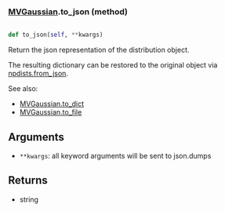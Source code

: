 ### [MVGaussian](MVGaussian.md).to_json (method)


```py

def to_json(self, **kwargs)

```



Return the json representation of the distribution object.

The resulting dictionary can be restored to the original object
via [npdists.from_json](npdists.from_json.md).

See also:

* [MVGaussian.to_dict](MVGaussian.to_dict.md)
* [MVGaussian.to_file](MVGaussian.to_file.md)

Arguments
---------
* `**kwargs`: all keyword arguments will be sent to json.dumps

Returns
--------
* string

